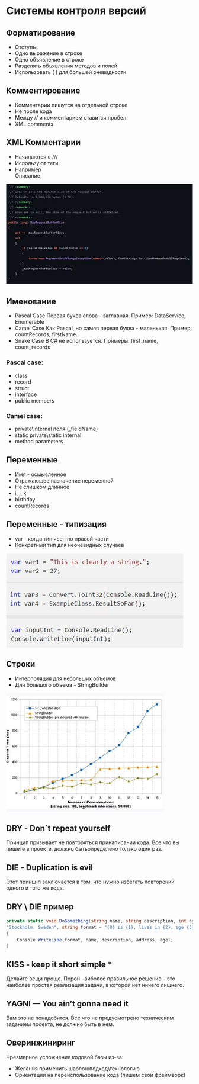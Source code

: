 # Системы контроля версий

## Форматирование

* Отступы
* Одно выражение в строке
* Одно объявление в строке
* Разделять объявления методов и полей
* Использовать ( ) для большей очевидности
## Комментирование
* Комментарии пишутся на отдельной строке
* Не после кода
* Между // и комментарием ставится пробел
* XML comments
## XML Комментарии
* Начинаются с ///
* Используют теги
* Например <summary>Описание</summary>

![Image alt](https://github.com/IlyaGall/C-/blob/main/17%20Code%20style%20%D0%BE%D1%82%20%D0%9C%D0%B0%D0%B9%D0%BA%D1%80%D0%BE%D1%81%D0%BE%D1%84%D1%82%2C%20DRYDIE%2C%20Yagni%2C%20KISS/img/1.PNG)

## Именование

* Pascal Case
Первая буква слова - заглавная.
Пример: DataService, Enumerable
* Camel Case
Как Pascal, но самая первая буква - маленькая.
Пример: countRecords, firstName.
* Snake Case
В C# не используется.
Примеры: first_name, count_records

### Pascal case:
* class
* record
* struct
* interface
* public members
### Camel case:
* private\internal поля
(_fieldName)
* static private\static internal
* method parameters

## Переменные

* Имя - осмысленное
* Отражающее назначение переменной
* Не слишком длинное
* i, j, k
* birthday
* countRecords


## Переменные - типизация

* var - когда тип ясен по правой части
* Конкретный тип для неочевидных случаев

![Image alt](https://github.com/IlyaGall/C-/blob/main/17%20Code%20style%20%D0%BE%D1%82%20%D0%9C%D0%B0%D0%B9%D0%BA%D1%80%D0%BE%D1%81%D0%BE%D1%84%D1%82%2C%20DRYDIE%2C%20Yagni%2C%20KISS/img/2.PNG)



## Строки
* Интерполяция для небольших объемов
* Для большого объема - StringBuilder

![Image alt](https://github.com/IlyaGall/C-/blob/main/17%20Code%20style%20%D0%BE%D1%82%20%D0%9C%D0%B0%D0%B9%D0%BA%D1%80%D0%BE%D1%81%D0%BE%D1%84%D1%82%2C%20DRYDIE%2C%20Yagni%2C%20KISS/img/3.PNG)

## DRY - Don`t repeat yourself
Принцип призывает не повторяться принаписании кода.
Все что вы пишете в проекте, должно бытьопределено только один раз.

## DIE - Duplication is evil
Этот принцип заключается в том, что нужно избегать повторений одного и того же кода.

## DRY \ DIE пример
```c#
private static void DoSomething(string name, string description, int age, string address =
"Stockholm, Sweden", string format = "{0} is {1}, lives in {2}, age {3}")
{
    Console.WriteLine(format, name, description, address, age);
}
```

## KISS - keep it short simple *

Делайте вещи проще.
Порой наиболее правильное решение – это наиболее простая реализация задачи, в которой нет ничего лишнего.

## YAGNI — You ain’t gonna need it

Вам это не понадобится.
Все что не предусмотрено техническим заданием проекта, не должно быть в нем.

## Оверинжиниринг

Чрезмерное усложнение кодовой базы из-за:
* Желания применить шаблон\подход\технологию
* Ориентации на переиспользование кода (пишем свой фреймворк)